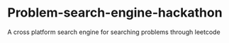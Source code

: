 # Problem-search-engine-hackathon
A cross platform search engine for searching problems through leetcode
